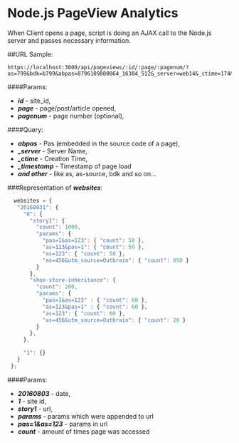 # Node.js PageView Analytics

When Client opens a page, script is doing an AJAX call to the Node.js server and passes necessary information.

##URL Sample:

```
https://localhost:3000/api/pageviews/:id/:page/:pagenum/?as=799&bdk=b799&abpas=8796109800064_16384_512&_server=web14&_ctime=174&_timestamp=1489353463.4465
```

####Params:
- ***id*** - site_id,
- ***page*** - page/post/article opened,
- ***pagenum*** - page number (optional),

####Query:
- ***abpas*** - Pas (embedded in the source code of a page),
- ***_server*** - Server Name,
- ***_ctime*** - Creation Time,
- ***_timestamp*** - Timestamp of page load
- ***and other*** - like as, as-source, bdk and so on...

###Representation of ***websites***:

```javascript
  websites = {
   "20160831": {
     "0": {
       "story1": {
         "count": 1000,
         "params": {
           "pas=1&as=123": { "count": 50 },
           "as=123&pas=1": { "count": 50 },
           "as=123": { "count": 50 },
           "as=456&utm_source=Outbrain": { "count": 850 }
         }
       },
       "shoe-store-inheritance": {
         "count": 200,
         "params": {
           "pas=1&as=123" : { "count": 60 },
           "as=123&pas=1" : { "count": 60 },
           "as=123": { "count": 60 },
           "as=456&utm_source=Outbrain": { "count": 20 }
         }
       },
     },

     "1": {}
   }
 };
```

####Params:
- ***20160803*** - date,
- ***1*** - site id,
- ***story1*** - url,
- ***params*** - params which were appended to url
- ***pas=1&as=123*** - params in url
- ***count*** - amount of times page was accessed
